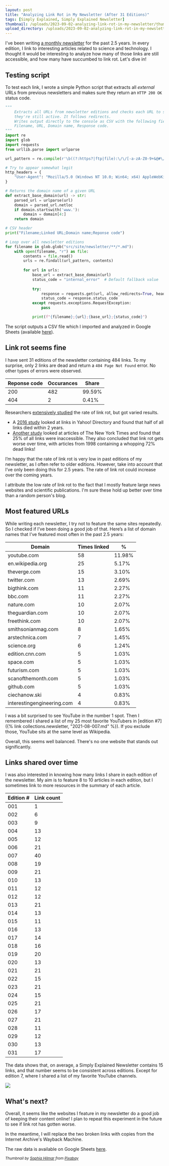 ```yaml
---
layout: post
title: "Analyzing Link Rot in My Newsletter (After 31 Editions)"
tags: [Simply Explained, Simply Explained Newsletter]
thumbnail: /uploads/2023-09-02-analyzing-link-rot-in-my-newsletter/thumb_timeline.jpg
upload_directory: /uploads/2023-09-02-analyzing-link-rot-in-my-newsletter/
---
```

I've been writing [a monthly newsletter](/newsletter) for the past 2.5 years. In every edition, I link to interesting articles related to science and technology. I thought it would be interesting to analyze how many of those links are still accessible, and how many have succumbed to link rot. Let's dive in!

<!--more-->

## Testing script
To test each link, I wrote a simple Python script that extracts all *external* URLs from previous newsletters and makes sure they return an `HTTP 200 OK`  status code.

```python
"""
    Extracts all URLs from newsletter editions and checks each URL to see if
    they're still active. It follows redirects.
    Writes output directly to the console as CSV with the following fields:
    Filename, URL, Domain name, Response code.
"""
import re
import glob
import requests 
from urllib.parse import urlparse

url_pattern = re.compile(r'\b((?:https?|ftp|file):\/\/[-a-zA-Z0-9+&@#\/%?=~_|!:,.;]*[-a-zA-Z0-9+&@#\/%=~_|])')

# Try to appear somewhat legit
http_headers = {
    "User-Agent": "Mozilla/5.0 (Windows NT 10.0; Win64; x64) AppleWebKit/537.36 (KHTML, like Gecko) Chrome/91.0.4472.124 Safari/537.36"
}

# Returns the domain name of a given URL
def extract_base_domain(url) -> str:
    parsed_url = urlparse(url)
    domain = parsed_url.netloc
    if domain.startswith('www.'):
        domain = domain[4:]
    return domain

# CSV header
print("Filename;Linked URL;Domain name;Reponse code")

# Loop over all newsletter editions
for filename in glob.glob("src/site/newsletter/**/*.md"):    
    with open(filename, "r") as file:
        contents = file.read()
        urls = re.findall(url_pattern, contents)
    
        for url in urls:
            base_url = extract_base_domain(url)
            status_code = "internal_error"  # Default fallback value
            
            try:
                response = requests.get(url, allow_redirects=True, headers=http_headers)
                status_code = response.status_code
            except requests.exceptions.RequestException:
                pass

            print(f"{filename};{url};{base_url};{status_code}")
```

The script outputs a CSV file which I imported and analyzed in Google Sheets (available [here](https://docs.google.com/spreadsheets/d/1FjfrP18U9xtWglRvvVjaCKTFvjFUSEXDx7snBHLK4WI/edit?usp=sharing)).

## Link rot seems fine
I have sent 31 editions of the newsletter containing 484 links. To my surprise, only 2 links are dead and return a `404 Page Not Found` error. No other types of errors were observed.

| Reponse code | Occurances | Share  |
| ------------ | ---------- | ------ |
| 200          | 482        | 99.59% |
| 404          | 2          | 0.41%  |

Researchers [extensively studied](https://en.wikipedia.org/wiki/Link_rot#Prevalence) the rate of link rot, but got varied results.

* A [2016 study](https://blog.zomdir.com/2017/10/the-half-life-of-link-is-two-year.html) looked at links in Yahoo! Directory and found that half of all links died within 2 years. 
* [Another study](https://www.cjr.org/analysis/linkrot-content-drift-new-york-times.php) looked at articles of The New York Times and found that 25% of all links were inaccessible. They also concluded that link rot gets worse over time, with articles from 1998 containing a whopping 72% dead links!

I’m happy that the rate of link rot is very low in past editions of my newsletter, as I often refer to older editions. However, take into account that I’ve only been doing this for 2.5 years. The rate of link rot could increase over the coming years.

I attribute the low rate of link rot to the fact that I mostly feature large news websites and scientific publications. I'm sure these hold up better over time than a random person's blog.

## Most featured URLs
While writing each newsletter, I try not to feature the same sites repeatedly. So I checked if I’ve been doing a good job of that. Here’s a list of domain names that I’ve featured most often in the past 2.5 years:

| Domain                     | Times linked | %      |
| -------------------------- | ------------ | ------ |
| youtube.com                | 58           | 11.98% |
| en.wikipedia.org           | 25           | 5.17%  |
| theverge.com               | 15           | 3.10%  |
| twitter.com                | 13           | 2.69%  |
| bigthink.com               | 11           | 2.27%  |
| bbc.com                    | 11           | 2.27%  |
| nature.com                 | 10           | 2.07%  |
| theguardian.com            | 10           | 2.07%  |
| freethink.com              | 10           | 2.07%  |
| smithsonianmag.com         | 8            | 1.65%  |
| arstechnica.com            | 7            | 1.45%  |
| science.org                | 6            | 1.24%  |
| edition.cnn.com            | 5            | 1.03%  |
| space.com                  | 5            | 1.03%  |
| futurism.com               | 5            | 1.03%  |
| scanofthemonth.com         | 5            | 1.03%  |
| github.com                 | 5            | 1.03%  |
| ciechanow.ski              | 4            | 0.83%  |
| interestingengineering.com | 4            | 0.83%  |

I was a bit surprised to see YouTube in the number 1 spot. Then I remembered I shared a list of my 25 most favorite YouTubers in [edition #7]({% link collections.newsletter, "2021-08-007.md" %}). If you exclude those, YouTube sits at the same level as Wikipedia.

Overall, this seems well balanced. There's no one website that stands out significantly.

## Links shared over time
I was also interested in knowing how many links I share in each edition of the newsletter. My aim is to feature 8 to 10 articles in each edition, but I sometimes link to more resources in the summary of each article.

| Edition # | Link count |
| --------- | ---------- |
| 001       | 1          |
| 002       | 6          |
| 003       | 9          |
| 004       | 13         |
| 005       | 12         |
| 006       | 21         |
| 007       | 40         |
| 008       | 19         |
| 009       | 21         |
| 010       | 13         |
| 011       | 12         |
| 012       | 12         |
| 013       | 21         |
| 014       | 13         |
| 015       | 11         |
| 016       | 13         |
| 017       | 14         |
| 018       | 16         |
| 019       | 20         |
| 020       | 13         |
| 021       | 21         |
| 022       | 15         |
| 023       | 21         |
| 024       | 15         |
| 025       | 21         |
| 026       | 17         |
| 027       | 21         |
| 028       | 11         |
| 029       | 12         |
| 030       | 13         |
| 031       | 17         |

The data shows that, on average, a Simply Explained Newsletter contains 15 links, and that number seems to be consistent across editions. Except for edition 7, where I shared a list of my favorite YouTube channels.

![](/uploads/2023-09-02-analyzing-link-rot-in-my-newsletter/newsletter-links-shared-over-time.svg)

## What's next?
Overall, it seems like the websites I feature in my newsletter do a good job of keeping their content online! I plan to repeat this experiment in the future to see if link rot has gotten worse.

In the meantime, I will replace the two broken links with copies from the Internet Archive's Wayback Machine.

The raw data is available on Google Sheets [here](https://docs.google.com/spreadsheets/d/1FjfrP18U9xtWglRvvVjaCKTFvjFUSEXDx7snBHLK4WI/edit?usp=sharing).


<small><i>
Thumbnail by [Sophia Hilmar](https://pixabay.com/users/shilmar-73994/?utm_source=link-attribution&utm_medium=referral&utm_campaign=image&utm_content=1244575) from [Pixabay](https://pixabay.com//?utm_source=link-attribution&utm_medium=referral&utm_campaign=image&utm_content=1244575)
</i></small>